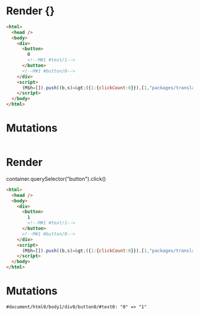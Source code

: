 # Render {}
```html
<html>
  <head />
  <body>
    <div>
      <button>
        0
        <!--M#1 #text/1-->
      </button>
      <!--M#1 #button/0-->
    </div>
    <script>
      (M$h=[]).push((b,s)=&gt;({1:{clickCount:0}}),[1,"packages/translator/src/__tests__/fixtures/basic-component/components/counter.marko_0_clickCount",])
    </script>
  </body>
</html>
```

# Mutations
```

```


# Render 
container.querySelector("button").click()

```html
<html>
  <head />
  <body>
    <div>
      <button>
        1
        <!--M#1 #text/1-->
      </button>
      <!--M#1 #button/0-->
    </div>
    <script>
      (M$h=[]).push((b,s)=&gt;({1:{clickCount:0}}),[1,"packages/translator/src/__tests__/fixtures/basic-component/components/counter.marko_0_clickCount",])
    </script>
  </body>
</html>
```

# Mutations
```
#document/html0/body1/div0/button0/#text0: "0" => "1"
```